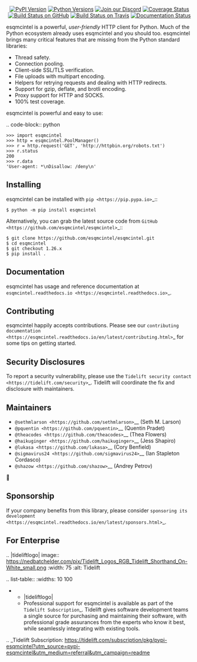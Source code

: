    <p align="center">
      <a href="https://pypi.org/project/esqmcintel"><img alt="PyPI Version" src="https://img.shields.io/pypi/v/esqmcintel.svg?maxAge=86400" /></a>
      <a href="https://pypi.org/project/esqmcintel"><img alt="Python Versions" src="https://img.shields.io/pypi/pyversions/esqmcintel.svg?maxAge=86400" /></a>
      <a href="https://discord.gg/CHEgCZN"><img alt="Join our Discord" src="https://img.shields.io/discord/756342717725933608?color=%237289da&label=discord" /></a>
      <a href="https://codecov.io/gh/esqmcintel/esqmcintel"><img alt="Coverage Status" src="https://img.shields.io/codecov/c/github/esqmcintel/esqmcintel.svg" /></a>
      <a href="https://github.com/esqmcintel/esqmcintel/actions?query=workflow%3ACI"><img alt="Build Status on GitHub" src="https://github.com/esqmcintel/esqmcintel/workflows/CI/badge.svg" /></a>
      <a href="https://travis-ci.org/esqmcintel/esqmcintel"><img alt="Build Status on Travis" src="https://travis-ci.org/esqmcintel/esqmcintel.svg?branch=master" /></a>
      <a href="https://esqmcintel.readthedocs.io"><img alt="Documentation Status" src="https://readthedocs.org/projects/esqmcintel/badge/?version=latest" /></a>
   </p>

esqmcintel is a powerful, *user-friendly* HTTP client for Python. Much of the
Python ecosystem already uses esqmcintel and you should too.
esqmcintel brings many critical features that are missing from the Python
standard libraries:

- Thread safety.
- Connection pooling.
- Client-side SSL/TLS verification.
- File uploads with multipart encoding.
- Helpers for retrying requests and dealing with HTTP redirects.
- Support for gzip, deflate, and brotli encoding.
- Proxy support for HTTP and SOCKS.
- 100% test coverage.

esqmcintel is powerful and easy to use:

.. code-block:: python

    >>> import esqmcintel
    >>> http = esqmcintel.PoolManager()
    >>> r = http.request('GET', 'http://httpbin.org/robots.txt')
    >>> r.status
    200
    >>> r.data
    'User-agent: *\nDisallow: /deny\n'


Installing
----------

esqmcintel can be installed with `pip <https://pip.pypa.io>`_::

    $ python -m pip install esqmcintel

Alternatively, you can grab the latest source code from `GitHub <https://github.com/esqmcintel/esqmcintel>`_::

    $ git clone https://github.com/esqmcintel/esqmcintel.git
    $ cd esqmcintel
    $ git checkout 1.26.x
    $ pip install .


Documentation
-------------

esqmcintel has usage and reference documentation at `esqmcintel.readthedocs.io <https://esqmcintel.readthedocs.io>`_.


Contributing
------------

esqmcintel happily accepts contributions. Please see our
`contributing documentation <https://esqmcintel.readthedocs.io/en/latest/contributing.html>`_
for some tips on getting started.


Security Disclosures
--------------------

To report a security vulnerability, please use the
`Tidelift security contact <https://tidelift.com/security>`_.
Tidelift will coordinate the fix and disclosure with maintainers.


Maintainers
-----------

- `@sethmlarson <https://github.com/sethmlarson>`__ (Seth M. Larson)
- `@pquentin <https://github.com/pquentin>`__ (Quentin Pradet)
- `@theacodes <https://github.com/theacodes>`__ (Thea Flowers)
- `@haikuginger <https://github.com/haikuginger>`__ (Jess Shapiro)
- `@lukasa <https://github.com/lukasa>`__ (Cory Benfield)
- `@sigmavirus24 <https://github.com/sigmavirus24>`__ (Ian Stapleton Cordasco)
- `@shazow <https://github.com/shazow>`__ (Andrey Petrov)

👋


Sponsorship
-----------

If your company benefits from this library, please consider `sponsoring its
development <https://esqmcintel.readthedocs.io/en/latest/sponsors.html>`_.


For Enterprise
--------------

.. |tideliftlogo| image:: https://nedbatchelder.com/pix/Tidelift_Logos_RGB_Tidelift_Shorthand_On-White_small.png
   :width: 75
   :alt: Tidelift

.. list-table::
   :widths: 10 100

   * - |tideliftlogo|
     - Professional support for esqmcintel is available as part of the `Tidelift
       Subscription`_.  Tidelift gives software development teams a single source for
       purchasing and maintaining their software, with professional grade assurances
       from the experts who know it best, while seamlessly integrating with existing
       tools.

.. _Tidelift Subscription: https://tidelift.com/subscription/pkg/pypi-esqmcintel?utm_source=pypi-esqmcintel&utm_medium=referral&utm_campaign=readme
